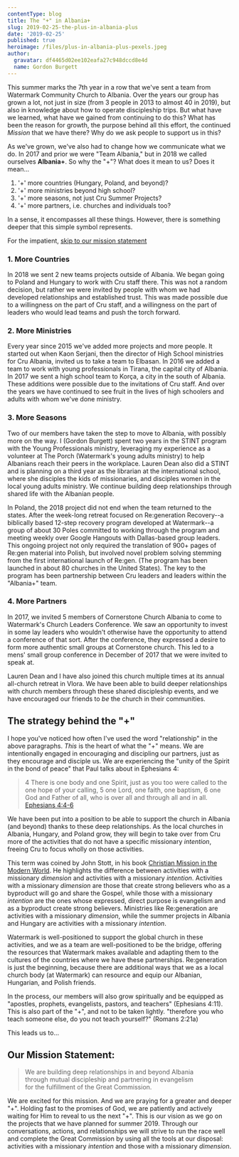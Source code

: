 ```yaml
---
contentType: blog
title: The "+" in Albania+
slug: 2019-02-25-the-plus-in-albania-plus
date: '2019-02-25'
published: true
heroimage: /files/plus-in-albania-plus-pexels.jpeg
author:
  gravatar: df4465d02ee102eafa27c948dccd8e4d
  name: Gordon Burgett
---
```


This summer marks the 7th year in a row that we've sent a team from Watermark Community Church to Albania. Over the years our group has grown a lot, not just in size (from 3 people in 2013 to almost 40 in 2019), but also in knowledge about how to operate discipleship trips. But what have we learned, what have we gained from continuing to do this? What has been the reason for growth, the purpose behind all this effort, the continued *Mission* that we have there? Why do we ask people to support us in this?

As we've grown, we've also had to change how we communicate what we do. In 2017 and prior we were "Team Albania," but in 2018 we called ourselves **Albania+**. So why the "+"? What does it mean to us? Does it mean...

1. '+' more countries (Hungary, Poland, and beyond)?
2. '+' more ministries beyond high school?
3. '+' more seasons, not just Cru Summer Projects?
4. '+' more partners, i.e. churches and individuals too?

In a sense, it encompasses all these things. However, there is something deeper that this simple symbol represents.

<span class="callout">For the impatient, [skip to our mission statement](#mission-statement)</span>

### 1. More Countries

In 2018 we sent 2 new teams projects outside of Albania. We began going to Poland and Hungary to work with Cru staff there. This was not a random decision, but rather we were invited by people with whom we had developed relationships and established trust. This was made possible due to a willingness on the part of Cru staff, and a willingness on the part of leaders who would lead teams and push the torch forward.

### 2. More Ministries

Every year since 2015 we've added more projects and more people. It started out
when Kaon Serjani, then the director of High School ministries for Cru Albania,
invited us to take a team to Elbasan. In 2016 we added a team to work with young professionals in Tirana, the capital city of Albania. In 2017 we sent a high school team to Korça, a city in the south of Albania. These additions were possible due to the invitations of Cru staff. And over the years we have continued to see fruit in the lives of high schoolers and adults with whom we've done ministry.

### 3. More Seasons

Two of our members have taken the step to move to Albania, with possibly more on the way. I (Gordon Burgett) spent two years in the STINT program with the
Young Professionals ministry, leveraging my experience as a volunteer at The Porch (Watermark's young adults ministry) to help Albanians reach their peers in the workplace. Lauren Dean also did a STINT and is planning on a third year as the librarian at the international school, where she disciples the kids of missionaries, and disciples women in the local young adults ministry. We continue building deep relationships through shared life with the Albanian people.

In Poland, the 2018 project did not end when the team returned to the states. After the week-long retreat focused on Re:generation Recovery--a biblically based 12-step recovery program developed at Watermark--a group of about 30 Poles committed to working through the program and meeting weekly over Google Hangouts with Dallas-based group leaders. This ongoing project not only required the translation of 900+ pages of Re:gen material into Polish, but involved novel problem solving stemming from the first international launch of Re:gen. (The program has been launched in about 80 churches in the United States). The key to the program has been partnership between Cru leaders and leaders within the "Albania+" team.

### 4. More Partners

In 2017, we invited 5 members of Cornerstone Church Albania to come to Watermark's
Church Leaders Conference. We saw an opportunity to invest in some lay leaders
who wouldn't otherwise have the opportunity to attend a conference of that sort.
After the conference, they expressed a desire to form more authentic small groups
at Cornerstone church. This led to a mens' small group conference in December of
2017 that we were invited to speak at.

Lauren Dean and I have also joined this church multiple times at its annual all-church retreat in Vlora. We have been able to build deeper relationships with church members through these shared discipleship events, and we have encouraged our friends to *be* the church in their communities.

## The strategy behind the "+"

I hope you've noticed how often I've used the word "relationship" in the above
paragraphs. *This* is the heart of what the "+" means. We are intentionally engaged
in encouraging and discipling our partners, just as they encourage and disciple us.
We are experiencing the "unity of the Spirit in the bond of peace" that Paul talks
about in Ephesians 4:

> 4 There is one body and one Spirit, just as you too were called to the one hope
> of your calling, 5 one Lord, one faith, one baptism, 6 one God and Father of all,
> who is over all and through all and in all.
> <span class="source"><a href="https://biblehub.com/net/ephesians/4.htm">Ephesians 4:4-6</a></span>

We have been put into a position to be able to support the church in Albania (and beyond) thanks to these deep relationships. As the local churches in Albania, Hungary, and Poland grow, they will begin to take over from Cru more of the activities that do not have a specific missionary *intention*, freeing Cru to focus wholly on those activities.

This term was coined by John Stott, in his book [Christian Mission in the Modern World](https://www.amazon.com/Christian-Mission-Modern-World-Stott/dp/0830844392).
He highlights the difference between activities with a missionary *dimension*
and activities with a missionary *intention*. Activities with a missionary *dimension* are those that create strong believers who as a byproduct will go and share the Gospel, while those with a missionary *intention* are the ones whose expressed, direct purpose is evangelism and as a byproduct create strong believers. Ministries like Re:generation are activities with a missionary *dimension*, while the summer projects in Albania and Hungary are activities with a missionary *intention*.

Watermark is well-positioned to support the global church in these activities,
and we as a team are well-positioned to be the bridge, offering the resources
that Watermark makes available and adapting them to the cultures of the countries
where we have these partnerships. Re:generation is just the beginning, because there are additional ways that we as a local church body (at Watermark) can resource and equip our Albanian, Hungarian, and Polish friends.

In the process, our members will also grow spiritually and be equipped as "apostles,
prophets, evangelists, pastors, and teachers" (Ephesians 4:11). This is also part
of the "+", and not to be taken lightly. "therefore you who teach someone else,
do you not teach yourself?" (Romans 2:21a)

<a id="mission-statement"></a>

This leads us to...
## Our Mission Statement:

> We are building deep relationships in and beyond Albania  
>  through mutual discipleship and partnering in evangelism  
>    for the fulfillment of the Great Commission.

We are excited for this mission. And we are praying for a greater and deeper "+".
Holding fast to the promises of God, we are patiently and actively waiting for Him
to reveal to us the next "+". This is our vision as we go on the projects that we have planned for summer 2019. Through our conversations, actions, and relationships we will strive to run the race well and complete the Great Commission by using all the tools at our disposal: activities with a missionary *intention* and those with a missionary *dimension*.
